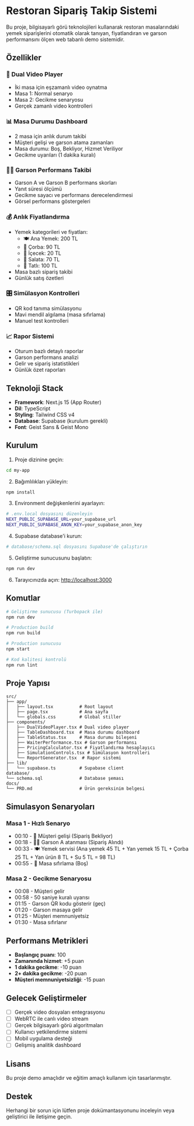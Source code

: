 # Restoran Sipariş Takip Sistemi

Bu proje, bilgisayarlı görü teknolojileri kullanarak restoran masalarındaki yemek siparişlerini otomatik olarak tanıyan, fiyatlandıran ve garson performansını ölçen web tabanlı demo sistemidir.

## Özellikler

### 🎥 Dual Video Player
- İki masa için eşzamanlı video oynatma
- Masa 1: Normal senaryo
- Masa 2: Gecikme senaryosu
- Gerçek zamanlı video kontrolleri

### 📊 Masa Durumu Dashboard
- 2 masa için anlık durum takibi
- Müşteri gelişi ve garson atama zamanları
- Masa durumu: Boş, Bekliyor, Hizmet Veriliyor
- Gecikme uyarıları (1 dakika kuralı)

### 👨‍💼 Garson Performans Takibi
- Garson A ve Garson B performans skorları
- Yanıt süresi ölçümü
- Gecikme sayacı ve performans derecelendirmesi
- Görsel performans göstergeleri

### 💰 Anlık Fiyatlandırma
- Yemek kategorileri ve fiyatları:
  - 🍽️ Ana Yemek: 200 TL
  - 🍲 Çorba: 90 TL
  - 🥤 İçecek: 20 TL
  - 🥗 Salata: 70 TL
  - 🍰 Tatlı: 100 TL
- Masa bazlı sipariş takibi
- Günlük satış özetleri

### 🎛️ Simülasyon Kontrolleri
- QR kod tanıma simülasyonu
- Mavi mendil algılama (masa sıfırlama)
- Manuel test kontrolleri

### 📈 Rapor Sistemi
- Oturum bazlı detaylı raporlar
- Garson performans analizi
- Gelir ve sipariş istatistikleri
- Günlük özet raporları

## Teknoloji Stack

- **Framework**: Next.js 15 (App Router)
- **Dil**: TypeScript
- **Styling**: Tailwind CSS v4
- **Database**: Supabase (kurulum gerekli)
- **Font**: Geist Sans & Geist Mono

## Kurulum

1. Proje dizinine geçin:
```bash
cd my-app
```

2. Bağımlılıkları yükleyin:
```bash
npm install
```

3. Environment değişkenlerini ayarlayın:
```bash
# .env.local dosyasını düzenleyin
NEXT_PUBLIC_SUPABASE_URL=your_supabase_url
NEXT_PUBLIC_SUPABASE_ANON_KEY=your_supabase_anon_key
```

4. Supabase database'i kurun:
```bash
# database/schema.sql dosyasını Supabase'de çalıştırın
```

5. Geliştirme sunucusunu başlatın:
```bash
npm run dev
```

6. Tarayıcınızda açın: [http://localhost:3000](http://localhost:3000)

## Komutlar

```bash
# Geliştirme sunucusu (Turbopack ile)
npm run dev

# Production build
npm run build

# Production sunucusu
npm start

# Kod kalitesi kontrolü
npm run lint
```

## Proje Yapısı

```
src/
├── app/
│   ├── layout.tsx          # Root layout
│   ├── page.tsx            # Ana sayfa
│   └── globals.css         # Global stiller
├── components/
│   ├── DualVideoPlayer.tsx # Dual video player
│   ├── TableDashboard.tsx  # Masa durumu dashboard
│   ├── TableStatus.tsx     # Masa durumu bileşeni
│   ├── WaiterPerformance.tsx # Garson performansı
│   ├── PricingCalculator.tsx # Fiyatlandırma hesaplayıcı
│   ├── SimulationControls.tsx # Simülasyon kontrolleri
│   └── ReportGenerator.tsx  # Rapor sistemi
├── lib/
│   └── supabase.ts         # Supabase client
database/
└── schema.sql              # Database şeması
docs/
└── PRD.md                  # Ürün gereksinim belgesi
```

## Simulasyon Senaryoları

### Masa 1 - Hızlı Senaryo
- 00:10 - 👥 Müşteri gelişi (Sipariş Bekliyor)
- 00:18 - 👨‍🍳 Garson A atanması (Sipariş Alındı)
- 00:33 - 🍽️ Yemek servisi (Ana yemek 45 TL + Yan yemek 15 TL + Çorba 25 TL + Yan ürün 8 TL + Su 5 TL = 98 TL)
- 00:55 - 🧽 Masa sıfırlama (Boş)

### Masa 2 - Gecikme Senaryosu
- 00:08 - Müşteri gelir
- 00:58 - 50 saniye kuralı uyarısı
- 01:15 - Garson QR kodu gösterir (geç)
- 01:20 - Garson masaya gelir
- 01:25 - Müşteri memnuniyetsiz
- 01:30 - Masa sıfırlanır

## Performans Metrikleri

- **Başlangıç puanı**: 100
- **Zamanında hizmet**: +5 puan
- **1 dakika gecikme**: -10 puan
- **2+ dakika gecikme**: -20 puan
- **Müşteri memnuniyetsizliği**: -15 puan

## Gelecek Geliştirmeler

- [ ] Gerçek video dosyaları entegrasyonu
- [ ] WebRTC ile canlı video stream
- [ ] Gerçek bilgisayarlı görü algoritmaları
- [ ] Kullanıcı yetkilendirme sistemi
- [ ] Mobil uygulama desteği
- [ ] Gelişmiş analitik dashboard

## Lisans

Bu proje demo amaçlıdır ve eğitim amaçlı kullanım için tasarlanmıştır.

## Destek

Herhangi bir sorun için lütfen proje dokümantasyonunu inceleyin veya geliştirici ile iletişime geçin.

